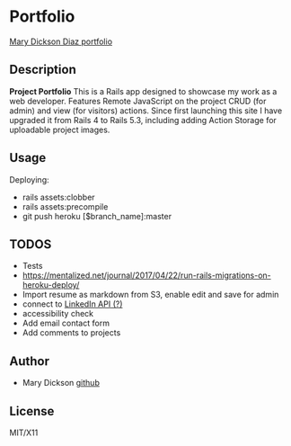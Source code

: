 # Portfolio

[Mary Dickson Diaz portfolio](http://www.marydickson.info)

## Description

**Project Portfolio** This is a Rails app designed to showcase my work as a web developer. Features Remote JavaScript on the project CRUD (for admin) and view (for visitors) actions. Since first launching this site I have upgraded it from Rails 4 to Rails 5.3, including adding Action Storage for uploadable project images.

## Usage

Deploying:

- rails assets:clobber
- rails assets:precompile
- git push heroku [$branch_name]:master

## TODOS

- Tests
- https://mentalized.net/journal/2017/04/22/run-rails-migrations-on-heroku-deploy/
- Import resume as markdown from S3, enable edit and save for admin
- connect to [LinkedIn API (?)](https://www.linkedin.com/developers/)
- accessibility check
- Add email contact form
- Add comments to projects

## Author

- Mary Dickson [github](https://github.com/marythought)

## License

MIT/X11

